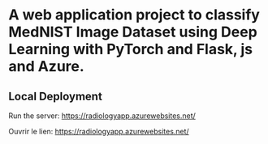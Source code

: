 # A web application project to classify MedNIST Image Dataset using Deep Learning with PyTorch and Flask,  js and Azure.


## Local Deployment

Run the server:
https://radiologyapp.azurewebsites.net/

Ouvrir le lien:
https://radiologyapp.azurewebsites.net/
